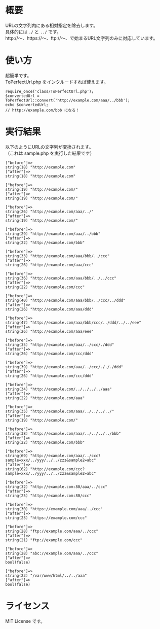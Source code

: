 
# 概要

URLの文字列内にある相対指定を除去します。  
具体的には `./` と `../` です。  
http://〜、https://〜、ftp://〜、で始まるURL文字列のみに対応しています。


# 使い方

超簡単です。  
ToPerfectUrl.php をインクルードすれば使えます。

    require_once('class/ToPerfectUrl.php');
    $convertedUrl = ToPerfectUrl::convert('http://example.com/aaa/../bbb');
    echo $convertedUrl;
    // http://example.com/bbb になる！


# 実行結果

以下のようにURLの文字列が変換されます。  
（これは sample.php を実行した結果です）

    ["before"]=>
    string(18) "http://example.com"
    ["after"]=>
    string(18) "http://example.com"
    
    ["before"]=>
    string(19) "http://example.com/"
    ["after"]=>
    string(19) "http://example.com/"
    
    ["before"]=>
    string(26) "http://example.com/aaa/../"
    ["after"]=>
    string(19) "http://example.com/"
    
    ["before"]=>
    string(29) "http://example.com/aaa/../bbb"
    ["after"]=>
    string(22) "http://example.com/bbb"
    
    ["before"]=>
    string(33) "http://example.com/aaa/bbb/../ccc"
    ["after"]=>
    string(26) "http://example.com/aaa/ccc"
    
    ["before"]=>
    string(36) "http://example.com/aaa/bbb/../../ccc"
    ["after"]=>
    string(22) "http://example.com/ccc"
    
    ["before"]=>
    string(40) "http://example.com/aaa/bbb/../ccc/../ddd"
    ["after"]=>
    string(26) "http://example.com/aaa/ddd"
    
    ["before"]=>
    string(47) "http://example.com/aaa/bbb/ccc/../ddd/../../eee"
    ["after"]=>
    string(26) "http://example.com/aaa/eee"
    
    ["before"]=>
    string(35) "http://example.com/aaa/../ccc/./ddd"
    ["after"]=>
    string(26) "http://example.com/ccc/ddd"
    
    ["before"]=>
    string(39) "http://example.com/aaa/../ccc/./././ddd"
    ["after"]=>
    string(26) "http://example.com/ccc/ddd"
    
    ["before"]=>
    string(34) "http://example.com/../../../../aaa"
    ["after"]=>
    string(22) "http://example.com/aaa"
    
    ["before"]=>
    string(35) "http://example.com/aaa/../../../../"
    ["after"]=>
    string(19) "http://example.com/"
    
    ["before"]=>
    string(38) "http://example.com/aaa/../../../../bbb"
    ["after"]=>
    string(22) "http://example.com/bbb"
    
    ["before"]=>
    string(69) "http://example.com/aaa/../ccc?sample=xxx/../yyy/../../zzz&sample2=abc"
    ["after"]=>
    string(62) "http://example.com/ccc?sample=xxx/../yyy/../../zzz&sample2=abc"
    
    ["before"]=>
    string(32) "http://example.com:80/aaa/../ccc"
    ["after"]=>
    string(25) "http://example.com:80/ccc"
    
    ["before"]=>
    string(30) "https://example.com/aaa/../ccc"
    ["after"]=>
    string(23) "https://example.com/ccc"
    
    ["before"]=>
    string(28) "ftp://example.com/aaa/../ccc"
    ["after"]=>
    string(21) "ftp://example.com/ccc"
    
    ["before"]=>
    string(28) "abc://example.com/aaa/../ccc"
    ["after"]=>
    bool(false)
    
    ["before"]=>
    string(23) "/var/www/html/../../aaa"
    ["after"]=>
    bool(false)


# ライセンス

MIT License です。
